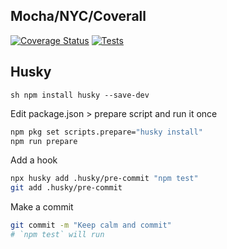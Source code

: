 ## Mocha/NYC/Coverall
[![Coverage Status](https://coveralls.io/repos/github/EmilSunden/webb22_alm_cicd/badge.svg?branch=main)](https://coveralls.io/github/EmilSundenwebb22_alm_cicd?branch=main)
[![Tests](https://github.com/EmilSunden/webb22_alm_cicd/actions/workflows/test.yml/badge.svg)](https://github.com/EmilSunden/webb22_alm_cicd/actions/workflows/test.yml)


## Husky
``sh
npm install husky --save-dev
``

Edit package.json > prepare script and run it once
```sh
npm pkg set scripts.prepare="husky install"
npm run prepare
```

Add a hook
```sh
npx husky add .husky/pre-commit "npm test"
git add .husky/pre-commit
```

Make a commit
```sh
git commit -m "Keep calm and commit"
# `npm test` will run
```

